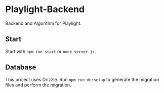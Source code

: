 # Playlight-Backend
Backend and Algorithm for Playlight.

## Start
Start with `npm run start` or `node server.js`.

## Database
This project uses Drizzle. Run `npm run db:setup` to generate the migration files and perform the migration.
